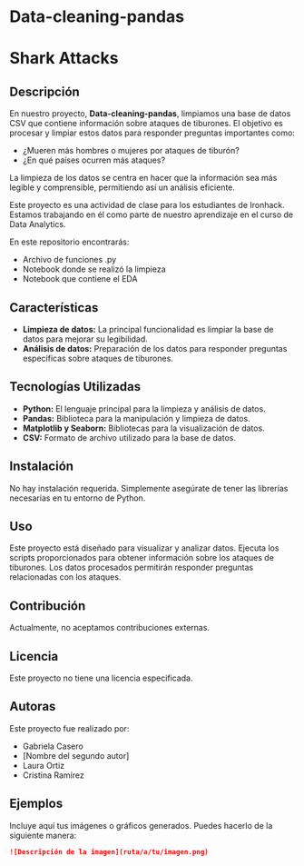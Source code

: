 
# Data-cleaning-pandas
# Shark Attacks
## Descripción

En nuestro proyecto, **Data-cleaning-pandas**, limpiamos una base de datos CSV que contiene información sobre ataques de tiburones. El objetivo es procesar y limpiar estos datos para responder preguntas importantes como:
- ¿Mueren más hombres o mujeres por ataques de tiburón?
- ¿En qué países ocurren más ataques?

La limpieza de los datos se centra en hacer que la información sea más legible y comprensible, permitiendo así un análisis eficiente.

Este proyecto es una actividad de clase para los estudiantes de Ironhack. Estamos trabajando en él como parte de nuestro aprendizaje en el curso de Data Analytics.

En este repositorio encontrarás:
- Archivo de funciones .py
- Notebook donde se realizó la limpieza
- Notebook que contiene el EDA

## Características

- **Limpieza de datos:** La principal funcionalidad es limpiar la base de datos para mejorar su legibilidad.
- **Análisis de datos:** Preparación de los datos para responder preguntas específicas sobre ataques de tiburones.

## Tecnologías Utilizadas

- **Python:** El lenguaje principal para la limpieza y análisis de datos.
- **Pandas:** Biblioteca para la manipulación y limpieza de datos.
- **Matplotlib y Seaborn:** Bibliotecas para la visualización de datos.
- **CSV:** Formato de archivo utilizado para la base de datos.

## Instalación

No hay instalación requerida. Simplemente asegúrate de tener las librerías necesarias en tu entorno de Python.

## Uso

Este proyecto está diseñado para visualizar y analizar datos. Ejecuta los scripts proporcionados para obtener información sobre los ataques de tiburones. Los datos procesados permitirán responder preguntas relacionadas con los ataques.

## Contribución

Actualmente, no aceptamos contribuciones externas.

## Licencia

Este proyecto no tiene una licencia especificada.

## Autoras

Este proyecto fue realizado por:
- Gabriela Casero
- [Nombre del segundo autor]
- Laura Ortiz
- Cristina Ramírez

## Ejemplos

Incluye aquí tus imágenes o gráficos generados. Puedes hacerlo de la siguiente manera:

```markdown
![Descripción de la imagen](ruta/a/tu/imagen.png)
